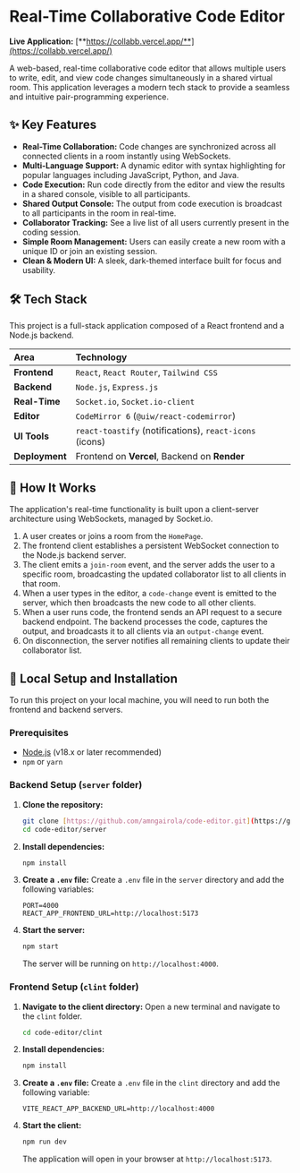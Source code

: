 # Real-Time Collaborative Code Editor

**Live Application:** [**https://collabb.vercel.app/**](https://collabb.vercel.app/)

A web-based, real-time collaborative code editor that allows multiple users to write, edit, and view code changes simultaneously in a shared virtual room. This application leverages a modern tech stack to provide a seamless and intuitive pair-programming experience.

## ✨ Key Features

* **Real-Time Collaboration:** Code changes are synchronized across all connected clients in a room instantly using WebSockets.
* **Multi-Language Support:** A dynamic editor with syntax highlighting for popular languages including JavaScript, Python, and Java.
* **Code Execution:** Run code directly from the editor and view the results in a shared console, visible to all participants.
* **Shared Output Console:** The output from code execution is broadcast to all participants in the room in real-time.
* **Collaborator Tracking:** See a live list of all users currently present in the coding session.
* **Simple Room Management:** Users can easily create a new room with a unique ID or join an existing session.
* **Clean & Modern UI:** A sleek, dark-themed interface built for focus and usability.

## 🛠️ Tech Stack

This project is a full-stack application composed of a React frontend and a Node.js backend.

| Area         | Technology                                             |
| :----------- | :----------------------------------------------------- |
| **Frontend** | `React`, `React Router`, `Tailwind CSS`                |
| **Backend** | `Node.js`, `Express.js`                                |
| **Real-Time**| `Socket.io`, `Socket.io-client`                        |
| **Editor** | `CodeMirror 6` (`@uiw/react-codemirror`)               |
| **UI Tools** | `react-toastify` (notifications), `react-icons` (icons) |
| **Deployment**| Frontend on **Vercel**, Backend on **Render** |

## 🚀 How It Works

The application's real-time functionality is built upon a client-server architecture using WebSockets, managed by Socket.io.

1.  A user creates or joins a room from the `HomePage`.
2.  The frontend client establishes a persistent WebSocket connection to the Node.js backend server.
3.  The client emits a `join-room` event, and the server adds the user to a specific room, broadcasting the updated collaborator list to all clients in that room.
4.  When a user types in the editor, a `code-change` event is emitted to the server, which then broadcasts the new code to all other clients.
5.  When a user runs code, the frontend sends an API request to a secure backend endpoint. The backend processes the code, captures the output, and broadcasts it to all clients via an `output-change` event.
6.  On disconnection, the server notifies all remaining clients to update their collaborator list.

## 🔧 Local Setup and Installation

To run this project on your local machine, you will need to run both the frontend and backend servers.

### Prerequisites

* [Node.js](https://nodejs.org/en/) (v18.x or later recommended)
* `npm` or `yarn`

### Backend Setup (`server` folder)

1.  **Clone the repository:**
    ```bash
    git clone [https://github.com/amngairola/code-editor.git](https://github.com/amngairola/code-editor.git)
    cd code-editor/server
    ```

2.  **Install dependencies:**
    ```bash
    npm install
    ```

3.  **Create a `.env` file:**
    Create a `.env` file in the `server` directory and add the following variables:
    ```
    PORT=4000
    REACT_APP_FRONTEND_URL=http://localhost:5173
    ```

4.  **Start the server:**
    ```bash
    npm start
    ```
    The server will be running on `http://localhost:4000`.

### Frontend Setup (`clint` folder)

1.  **Navigate to the client directory:**
    Open a new terminal and navigate to the `clint` folder.
    ```bash
    cd code-editor/clint
    ```

2.  **Install dependencies:**
    ```bash
    npm install
    ```

3.  **Create a `.env` file:**
    Create a `.env` file in the `clint` directory and add the following variable:
    ```
    VITE_REACT_APP_BACKEND_URL=http://localhost:4000
    ```

4.  **Start the client:**
    ```bash
    npm run dev
    ```
    The application will open in your browser at `http://localhost:5173`.

